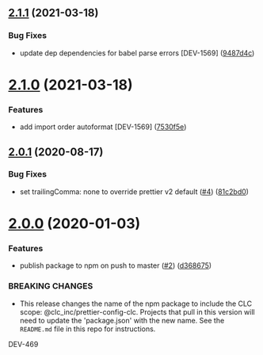 ## [2.1.1](https://github.com/CLCInc/prettier-config-clc/compare/v2.1.0...v2.1.1) (2021-03-18)


### Bug Fixes

* update dep dependencies for babel parse errors [DEV-1569] ([9487d4c](https://github.com/CLCInc/prettier-config-clc/commit/9487d4c449e21fa92b92066d6f6618fa6f9fbf37))

# [2.1.0](https://github.com/CLCInc/prettier-config-clc/compare/v2.0.1...v2.1.0) (2021-03-18)


### Features

* add import order autoformat [DEV-1569] ([7530f5e](https://github.com/CLCInc/prettier-config-clc/commit/7530f5e0b4fae18d0f0d93b633f50a92891d91cb))

## [2.0.1](https://github.com/CLCInc/prettier-config-clc/compare/v2.0.0...v2.0.1) (2020-08-17)


### Bug Fixes

* set trailingComma: none to override prettier v2 default ([#4](https://github.com/CLCInc/prettier-config-clc/issues/4)) ([81c2bd0](https://github.com/CLCInc/prettier-config-clc/commit/81c2bd0fdcd5ca3e601f8093ac94aa085cd7adde))

# [2.0.0](https://github.com/CLCInc/prettier-config-clc/compare/v1.0.0...v2.0.0) (2020-01-03)


### Features

* publish package to npm on push to master ([#2](https://github.com/CLCInc/prettier-config-clc/issues/2)) ([d368675](https://github.com/CLCInc/prettier-config-clc/commit/d368675017a65268ae78c2f4b5ffdebdeddde03c))


### BREAKING CHANGES

* This release changes the name of the npm package to include the CLC scope: @clc_inc/prettier-config-clc. Projects that pull in this version will need to update the 'package.json' with the new name. See the `README.md` file in this repo for instructions.

DEV-469
